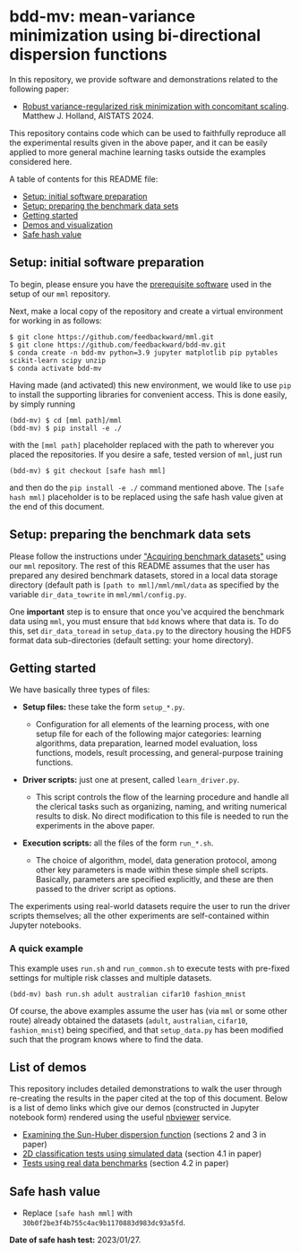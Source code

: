 # bdd-mv: mean-variance minimization using bi-directional dispersion functions

In this repository, we provide software and demonstrations related to the following paper:

- <a href="https://proceedings.mlr.press/v238/holland24a.html">Robust variance-regularized risk minimization with concomitant scaling</a>. Matthew J. Holland, AISTATS 2024.

This repository contains code which can be used to faithfully reproduce all the experimental results given in the above paper, and it can be easily applied to more general machine learning tasks outside the examples considered here.


A table of contents for this README file:

- <a href="#setup_init">Setup: initial software preparation</a>
- <a href="#setup_data">Setup: preparing the benchmark data sets</a>
- <a href="#start">Getting started</a>
- <a href="#demos">Demos and visualization</a>
- <a href="#safehash">Safe hash value</a>


<a id="setup_init"></a>
## Setup: initial software preparation

To begin, please ensure you have the <a href="https://github.com/feedbackward/mml#prerequisites">prerequisite software</a> used in the setup of our `mml` repository.

Next, make a local copy of the repository and create a virtual environment for working in as follows:

```
$ git clone https://github.com/feedbackward/mml.git
$ git clone https://github.com/feedbackward/bdd-mv.git
$ conda create -n bdd-mv python=3.9 jupyter matplotlib pip pytables scikit-learn scipy unzip
$ conda activate bdd-mv
```

Having made (and activated) this new environment, we would like to use `pip` to install the supporting libraries for convenient access. This is done easily, by simply running

```
(bdd-mv) $ cd [mml path]/mml
(bdd-mv) $ pip install -e ./
```

with the `[mml path]` placeholder replaced with the path to wherever you placed the repositories. If you desire a safe, tested version of `mml`, just run

```
(bdd-mv) $ git checkout [safe hash mml]
```

and then do the `pip install -e ./` command mentioned above. The `[safe hash mml]` placeholder is to be replaced using the safe hash value given at the end of this document.


<a id="setup_data"></a>
## Setup: preparing the benchmark data sets

Please follow the instructions under <a href="https://github.com/feedbackward/mml#data">"Acquiring benchmark datasets"</a> using our `mml` repository. The rest of this README assumes that the user has prepared any desired benchmark datasets, stored in a local data storage directory (default path is `[path to mml]/mml/mml/data` as specified by the variable `dir_data_towrite` in `mml/mml/config.py`.

One __important__ step is to ensure that once you've acquired the benchmark data using `mml`, you must ensure that `bdd` knows where that data is. To do this, set `dir_data_toread` in `setup_data.py` to the directory housing the HDF5 format data sub-directories (default setting: your home directory).


<a id="start"></a>
## Getting started

We have basically three types of files:

- __Setup files:__ these take the form `setup_*.py`.
  - Configuration for all elements of the learning process, with one setup file for each of the following major categories: learning algorithms, data preparation, learned model evaluation, loss functions, models, result processing, and general-purpose training functions.

- __Driver scripts:__ just one at present, called `learn_driver.py`.
  - This script controls the flow of the learning procedure and handle all the clerical tasks such as organizing, naming, and writing numerical results to disk. No direct modification to this file is needed to run the experiments in the above paper.

- __Execution scripts:__ all the files of the form `run_*.sh`.
  - The choice of algorithm, model, data generation protocol, among other key parameters is made within these simple shell scripts. Basically, parameters are specified explicitly, and these are then passed to the driver script as options.

The experiments using real-world datasets require the user to run the driver scripts themselves; all the other experiments are self-contained within Jupyter notebooks.


### A quick example

This example uses `run.sh` and `run_common.sh` to execute tests with pre-fixed settings for multiple risk classes and multiple datasets.

```
(bdd-mv) bash run.sh adult australian cifar10 fashion_mnist
```

Of course, the above examples assume the user has (via `mml` or some other route) already obtained the datasets (`adult`, `australian`, `cifar10`, `fashion_mnist`) being specified, and that `setup_data.py` has been modified such that the program knows where to find the data.


<a id="demos"></a>
## List of demos

This repository includes detailed demonstrations to walk the user through re-creating the results in the paper cited at the top of this document. Below is a list of demo links which give our demos (constructed in Jupyter notebook form) rendered using the useful <a href="https://github.com/jupyter/nbviewer">nbviewer</a> service.

- <a href="https://nbviewer.jupyter.org/github/feedbackward/bdd-mv/blob/main/bdd-mv/sun_huber.ipynb">Examining the Sun-Huber dispersion function</a> (sections 2 and 3 in paper)
- <a href="https://nbviewer.jupyter.org/github/feedbackward/bdd-mv/blob/main/bdd-mv/2D_classification.ipynb">2D classification tests using simulated data</a> (section 4.1 in paper)
- <a href="https://nbviewer.jupyter.org/github/feedbackward/bdd-mv/blob/main/bdd-mv/real_data.ipynb">Tests using real data benchmarks</a> (section 4.2 in paper)


<a id="safehash"></a>
## Safe hash value

- Replace `[safe hash mml]` with `30b0f2be3f4b755c4ac9b1170883d983dc93a5fd`.

__Date of safe hash test:__ 2023/01/27.

